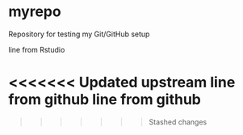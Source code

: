 # myrepo
Repository for testing my Git/GitHub setup

line from Rstudio

<<<<<<< Updated upstream
line from github
line from github
=======
>>>>>>> Stashed changes
